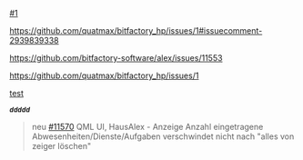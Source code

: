 [#1](https://github.com/quatmax/bitfactory_hp/issues/1)

https://github.com/quatmax/bitfactory_hp/issues/1#issuecomment-2939839338

https://github.com/bitfactory-software/alex/issues/11553

https://github.com/quatmax/bitfactory_hp/issues/1

[test](test.md)

**_```ddddd```_**


> neu [#11570](../../../../bitfactory-software/alex/issues/11570) QML UI, HausAlex - Anzeige Anzahl eingetragene Abwesenheiten/Dienste/Aufgaben verschwindet nicht nach "alles von zeiger löschen"
